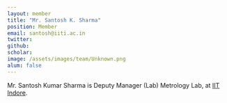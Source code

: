 ```yaml
---
layout: member
title: "Mr. Santosh K. Sharma"
position: Member
email: santosh@iiti.ac.in
twitter: 
github: 
scholar: 
image: /assets/images/team/Unknown.png
alum: false
---
```

Mr. Santosh Kumar Sharma is Deputy Manager (Lab) Metrology Lab, at [IIT Indore][1].

[1]: https://iiti.ac.in

